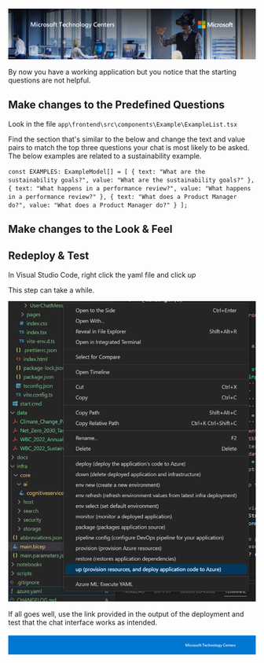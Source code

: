 ![MTC Header](./media/image2.jpeg)

By now you have a working application but you notice that the starting questions are not helpful.

## Make changes to the Predefined Questions

Look in the file `app\frontend\src\components\Example\ExampleList.tsx`

Find the section that's similar to the below and change the text and value pairs to match the top three questions your chat is most likely to be asked. The below examples are related to a sustainability example.

`const EXAMPLES: ExampleModel[] = [
    {
        text: "What are the sustainability goals?",
        value: "What are the sustainability goals?"
    },
    { text: "What happens in a performance review?", value: "What happens in a performance review?" },
    { text: "What does a Product Manager do?", value: "What does a Product Manager do?" }
];`

## Make changes to the Look & Feel



## Redeploy & Test

In Visual Studio Code, right click the yaml file and click *up* 

This step can take a while. 

![Redeploy from Visual Studio Code](./media/codedeployyaml.png)

If all goes well, use the link provided in the output of the deployment and test that the chat interface works as intended. 

![Footer](./media/image3.png)